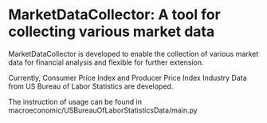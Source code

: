 # MarketDataCollector: A tool for collecting various market data 
MarketDataCollector is developed to enable the collection of various market data for financial analysis and flexible for further extension.

Currently, Consumer Price Index and Producer Price Index Industry Data from US Bureau of Labor Statistics are developed.

The instruction of usage can be found in macroeconomic/USBureauOfLaborStatisticsData/main.py

